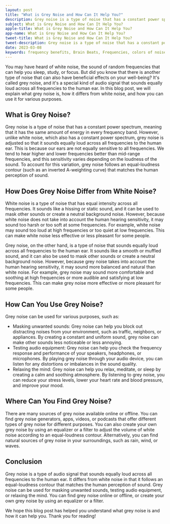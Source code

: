 ```yaml
---
layout: post
title: "What is Grey Noise and How Can It Help You?"
description: Grey noise is a type of noise that has a constant power spectrum, meaning that it has the same amount of energy in every frequency band.
subject: What is Grey Noise and How Can It Help You?
apple-title: What is Grey Noise and How Can It Help You?
app-name: What is Grey Noise and How Can It Help You?
tweet-title: What is Grey Noise and How Can It Help You?
tweet-description: Grey noise is a type of noise that has a constant power spectrum, meaning that it has the same amount of energy in every frequency band.
date: 2023-03-08
keywords: frequency benefits, Brain Beats, Frequencies, colors of noise, grey noise, Brain wave entrainment, sound therapy, grey noise benefits
---
```



You may have heard of white noise, the sound of random frequencies that can help you sleep, study, or focus. But did you know that there is another type of noise that can also have beneficial effects on your well-being? It's called grey noise, and it's a special kind of audio signal that sounds equally loud across all frequencies to the human ear. In this blog post, we will explain what grey noise is, how it differs from white noise, and how you can use it for various purposes.

## What is Grey Noise?

Grey noise is a type of noise that has a constant power spectrum, meaning that it has the same amount of energy in every frequency band. However, unlike white noise, which also has a constant power spectrum, grey noise is adjusted so that it sounds equally loud across all frequencies to the human ear. This is because our ears are not equally sensitive to all frequencies. We tend to hear higher and lower frequencies better than mid-range frequencies, and this sensitivity varies depending on the loudness of the sound. To account for this variation, grey noise follows an equal-loudness contour (such as an inverted A-weighting curve) that matches the human perception of sound.

## How Does Grey Noise Differ from White Noise?

White noise is a type of noise that has equal intensity across all frequencies. It sounds like a hissing or static sound, and it can be used to mask other sounds or create a neutral background noise. However, because white noise does not take into account the human hearing sensitivity, it may sound too harsh or too soft at some frequencies. For example, white noise may sound too loud at high frequencies or too quiet at low frequencies. This can make white noise less effective or less pleasant for some people.

Grey noise, on the other hand, is a type of noise that sounds equally loud across all frequencies to the human ear. It sounds like a smooth or muffled sound, and it can also be used to mask other sounds or create a neutral background noise. However, because grey noise takes into account the human hearing sensitivity, it may sound more balanced and natural than white noise. For example, grey noise may sound more comfortable and soothing at high frequencies or more audible and satisfying at low frequencies. This can make grey noise more effective or more pleasant for some people.

## How Can You Use Grey Noise?

Grey noise can be used for various purposes, such as:

- Masking unwanted sounds: Grey noise can help you block out distracting noises from your environment, such as traffic, neighbors, or appliances. By creating a constant and uniform sound, grey noise can make other sounds less noticeable or less annoying.
- Testing audio equipment: Grey noise can help you check the frequency response and performance of your speakers, headphones, or microphones. By playing grey noise through your audio device, you can listen for any distortions or imbalances in the sound quality.
- Relaxing the mind: Grey noise can help you relax, meditate, or sleep by creating a calm and soothing atmosphere. By listening to grey noise, you can reduce your stress levels, lower your heart rate and blood pressure, and improve your mood.

## Where Can You Find Grey Noise?

There are many sources of grey noise available online or offline. You can find grey noise generators, apps, videos, or podcasts that offer different types of grey noise for different purposes. You can also create your own grey noise by using an equalizer or a filter to adjust the volume of white noise according to an equal-loudness contour. Alternatively, you can find natural sources of grey noise in your surroundings, such as rain, wind, or waves.

## Conclusion

Grey noise is a type of audio signal that sounds equally loud across all frequencies to the human ear. It differs from white noise in that it follows an equal-loudness contour that matches the human perception of sound. Grey noise can be used for masking unwanted sounds, testing audio equipment, or relaxing the mind. You can find grey noise online or offline, or create your own grey noise by using an equalizer or a filter.

We hope this blog post has helped you understand what grey noise is and how it can help you. Thank you for reading!